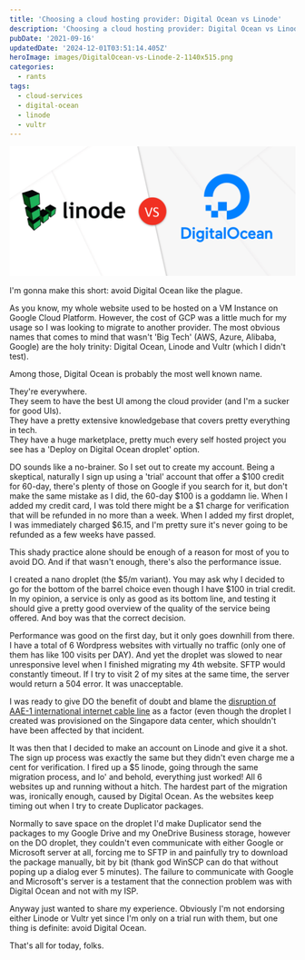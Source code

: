 ```yaml
---
title: 'Choosing a cloud hosting provider: Digital Ocean vs Linode'
description: 'Choosing a cloud hosting provider: Digital Ocean vs Linode'
pubDate: '2021-09-16'
updatedDate: '2024-12-01T03:51:14.405Z'
heroImage: images/DigitalOcean-vs-Linode-2-1140x515.png
categories:
  - rants
tags:
  - cloud-services
  - digital-ocean
  - linode
  - vultr
---
```


![DigitalOcean vs. Linode | Low-code backend to build modern apps](images/DigitalOcean-vs-Linode-2-1140x515.png)

I'm gonna make this short: avoid Digital Ocean like the plague.

As you know, my whole website used to be hosted on a VM Instance on Google Cloud Platform. However, the cost of GCP was a little much for my usage so I was looking to migrate to another provider. The most obvious names that comes to mind that wasn't 'Big Tech' (AWS, Azure, Alibaba, Google) are the holy trinity: Digital Ocean, Linode and Vultr (which I didn't test).

Among those, Digital Ocean is probably the most well known name.

They're everywhere.  
They seem to have the best UI among the cloud provider (and I'm a sucker for good UIs).  
They have a pretty extensive knowledgebase that covers pretty everything in tech.  
They have a huge marketplace, pretty much every self hosted project you see has a 'Deploy on Digital Ocean droplet' option.

DO sounds like a no-brainer. So I set out to create my account. Being a skeptical, naturally I sign up using a 'trial' account that offer a $100 credit for 60-day, there's plenty of those on Google if you search for it, but don't make the same mistake as I did, the 60-day $100 is a goddamn lie. When I added my credit card, I was told there might be a $1 charge for verification that will be refunded in no more than a week. When I added my first droplet, I was immediately charged $6.15, and I'm pretty sure it's never going to be refunded as a few weeks have passed.

This shady practice alone should be enough of a reason for most of you to avoid DO. And if that wasn't enough, there's also the performance issue.

I created a nano droplet (the $5/m variant). You may ask why I decided to go for the bottom of the barrel choice even though I have $100 in trial credit. In my opinion, a service is only as good as its bottom line, and testing it should give a pretty good overview of the quality of the service being offered. And boy was that the correct decision.

Performance was good on the first day, but it only goes downhill from there. I have a total of 6 Wordpress websites with virtually no traffic (only one of them has like 100 visits per DAY). And yet the droplet was slowed to near unresponsive level when I finished migrating my 4th website. SFTP would constantly timeout. If I try to visit 2 of my sites at the same time, the server would return a 504 error. It was unacceptable.

I was ready to give DO the benefit of doubt and blame the [disruption of AAE-1 international internet cable line](https://tuoitrenews.vn/news/society/20210907/vietnams-internet-speed-crippled-by-cable-break/62983.html) as a factor (even though the droplet I created was provisioned on the Singapore data center, which shouldn't have been affected by that incident.

It was then that I decided to make an account on Linode and give it a shot. The sign up process was exactly the same but they didn't even charge me a cent for verification. I fired up a $5 linode, going through the same migration process, and lo' and behold, everything just worked! All 6 websites up and running without a hitch. The hardest part of the migration was, ironically enough, caused by Digital Ocean. As the websites keep timing out when I try to create Duplicator packages.

Normally to save space on the droplet I'd make Duplicator send the packages to my Google Drive and my OneDrive Business storage, however on the DO droplet, they couldn't even communicate with either Google or Microsoft server at all, forcing me to SFTP in and painfully try to download the package manually, bit by bit (thank god WinSCP can do that without poping up a dialog ever 5 minutes). The failure to communicate with Google and Microsoft's server is a testament that the connection problem was with Digital Ocean and not with my ISP.

Anyway just wanted to share my experience. Obviously I'm not endorsing either Linode or Vultr yet since I'm only on a trial run with them, but one thing is definite: avoid Digital Ocean.

That's all for today, folks.

